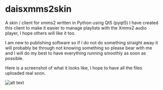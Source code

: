 # daisxmms2skin
A skin / client for xmms2 written in Python using Qt5 (pyqt5)
I have created this client to make it easier to manage playlists with the Xmms2 audio player, I hope others will like it too.

I am new to publishing software so if I do not do something straight away it will probably be through not knowing something so please bear with me and I will do my best to have everything running smoothly as soon as possible.

Here is a screenshot of what it looks like, I hope to have all the files uploaded real soon.

![alt text](https://github.com/Dai-trying/daisxmms2skin.git/skin_Mlibrary.png "what it looks like now")

